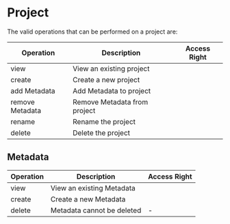 # Project

The valid operations that can be performed on a project are:

| **Operation**   | **Description**              | **Access Right**                                                        |
| --------------- | ---------------------------- | ----------------------------------------------------------------------- |
| view            | View an existing project     | <Read/>                                                                 |
| create          | Create a new project         | <Create hint="The create rights need to be from an affiliation group"/> |
| add Metadata    | Add Metadata to project      | <Modify/>                                                               |
| remove Metadata | Remove Metadata from project | <Modify/>                                                               |
| rename          | Rename the project           | <Modify/>                                                               |
| delete          | Delete the project           | <Delete/>                                                               |

## Metadata

| **Operation** | **Description**            | **Access Right**                                                        |
| ------------- | -------------------------- | ----------------------------------------------------------------------- |
| view          | View an existing Metadata  | <Any/>                                                                  |
| create        | Create a new Metadata      | <Create hint="The create rights need to be from an affiliation group"/> |
| delete        | Metadata cannot be deleted | -                                                                       |

